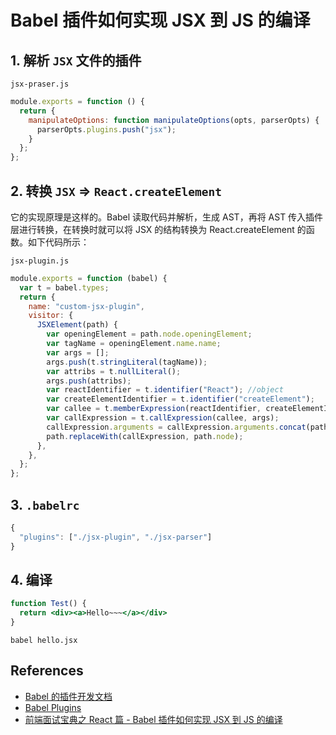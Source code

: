 # Babel 插件如何实现 JSX 到 JS 的编译

## 1. 解析 `JSX` 文件的插件

`jsx-praser.js`

```javascript
module.exports = function () {
  return {
    manipulateOptions: function manipulateOptions(opts, parserOpts) {
      parserOpts.plugins.push("jsx");
    }
  };
};
```

## 2. 转换 `JSX` => `React.createElement`

它的实现原理是这样的。Babel 读取代码并解析，生成 AST，再将 AST 传入插件层进行转换，在转换时就可以将 JSX 的结构转换为 React.createElement 的函数。如下代码所示：

`jsx-plugin.js`

```javascript
module.exports = function (babel) {
  var t = babel.types;
  return {
    name: "custom-jsx-plugin",
    visitor: {
      JSXElement(path) {
        var openingElement = path.node.openingElement;
        var tagName = openingElement.name.name;
        var args = []; 
        args.push(t.stringLiteral(tagName)); 
        var attribs = t.nullLiteral(); 
        args.push(attribs); 
        var reactIdentifier = t.identifier("React"); //object
        var createElementIdentifier = t.identifier("createElement"); 
        var callee = t.memberExpression(reactIdentifier, createElementIdentifier)
        var callExpression = t.callExpression(callee, args);
        callExpression.arguments = callExpression.arguments.concat(path.node.children);
        path.replaceWith(callExpression, path.node); 
      },
    },
  };
};
```

## 3. `.babelrc`

```javascript
{
  "plugins": ["./jsx-plugin", "./jsx-parser"]
}
```

## 4. 编译

```jsx
function Test() {
  return <div><a>Hello~~~</a></div>
}
```

```shell
babel hello.jsx
```

## References

- [Babel 的插件开发文档](https://www.babeljs.cn/docs/plugins)
- [Babel Plugins](https://babeljs.io/docs/en/plugins)
- [前端面试宝典之 React 篇 - Babel 插件如何实现 JSX 到 JS 的编译](https://kaiwu.lagou.com/course/courseInfo.htm?courseId=566&sid=20-h5Url-0&buyFrom=2&pageId=1pz4#/detail/pc?id=5793)